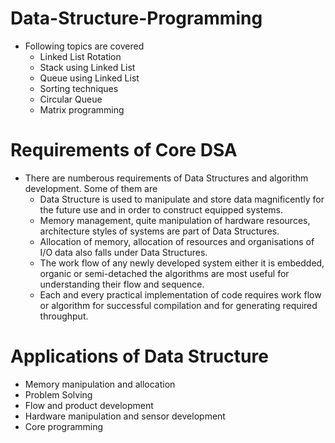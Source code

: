 # Data-Structure-Programming
  - Following topics are covered
    - Linked List Rotation
    - Stack using Linked List
    - Queue using Linked List 
    - Sorting techniques 
    - Circular Queue 
    - Matrix programming
# Requirements of Core DSA
  - There are numberous requirements of Data Structures and algorithm development. Some of them are
     - Data Structure is used to manipulate and store data magnificently for the future use and in order to construct equipped systems.
     - Memory management, quite manipulation of hardware resources, architecture styles of systems are part of Data Structures.
     - Allocation of memory, allocation of resources and organisations of I/O data also falls under Data Structures.
     - The work flow of any newly developed system either it is embedded, organic or semi-detached the algorithms are most useful for understanding their flow and sequence.
     - Each and every practical implementation of code requires work flow or algorithm for successful compilation and for generating required throughput.
# Applications of Data Structure 
 - Memory manipulation and allocation
 - Problem Solving
 - Flow and product development
 - Hardware manipulation and sensor development
 - Core programming 
